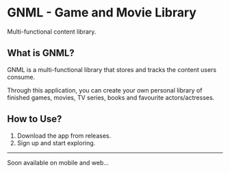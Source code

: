 # GNML - Game and Movie Library

Multi-functional content library.

## What is GNML?

GNML is a multi-functional library that stores and tracks the content users consume.

Through this application, you can create your own personal library of finished games, movies, TV series, books and favourite actors/actresses.

## How to Use?

1) Download the app from releases. 
2) Sign up and start exploring.

--------
Soon available on mobile and web...
